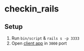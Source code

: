 # checkin_rails

## Setup

1. Run `bin/script` & `rails s -p 3333`
2. Open [client app][checkin_react_redux] in `3000` port

[checkin_react_redux]: https://github.com/AnNOtis/checkin_react_redux
